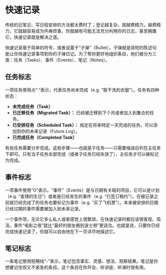 # 快速记录

传统的记笔记、写日程安排的方法都太费时了；登记越复杂，就越费精力，越费精力，它就越容易成为件麻烦事，你就越有可能无法充分利用你的日志，甚至搁置它。快速记录就是解决之道。

快速记录基于简单的符号，或者说基于“子弹”（Bullet）。子弹就是简短的陈述句能让你快速记录事项到你的子弹日记。为了帮你更好地组织条目，他们被分为三类：任务（Tasks）、事件（Events）、笔记（Notes）。

## 任务标志

一项任务使用点“·”表示，代表任务尚未完成（e.g. “取干洗的衣服”）。任务有四种状态：

* **未完成任务（Task）**
* **已迁移任务（Migrated Task）：** 已经被迁移到下个月或者加入到集合的任务。
* **已安排任务（Scheduled Task）：** 规定在将来特定一天完成的任务。可以添加到你的未来记录（Future Log）。
* **已完成任务（Completed Task）**

有些任务需要分步完成。这些步骤——也就是子任务——只需要缩进后列在主任务下即可。只有当子任务全部完成（或者子任务已经失效了），主任务才可以被标记为完成。

## 事件标志

一项事件使用“O”表示。“事件”（Events）是与日期有关联的项目，它可以是计划（e.g. “查理的生日”）或者是已经发生的事件（e.g. “已签订租约”）。在被记录之前就已经完成了的任务也要标记为事件（e.g. “买了飞机票”）。本来被安排的日期已经过期的事件需要被加入到未来记录。

一个事件项，无论它多么私人或者感觉上很繁琐，在快速记录时都应该很客观、简洁。事件“电影之夜”就比“最好的朋友搬到波士顿”更适合。也就是说，只要你已经完成快速记录了，你就可以自由地在下一页详尽地描述它。

## 笔记标志

一条笔记使用短横线“-”表示。笔记包含事实、灵感、想法、观察结果。笔记是你想要记住但又不紧急的条目。这个条目在你开会、听讲座、听课时很有用。

